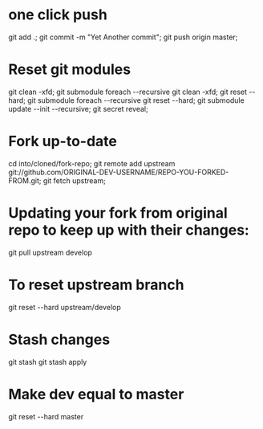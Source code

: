 # one click push
git add .;
git commit -m "Yet Another commit";
git push origin master;

# Reset git modules
git clean -xfd;
git submodule foreach --recursive git clean -xfd;
git reset --hard;
git submodule foreach --recursive git reset --hard;
git submodule update --init --recursive;
git secret reveal;

# Fork up-to-date
cd into/cloned/fork-repo;
git remote add upstream git://github.com/ORIGINAL-DEV-USERNAME/REPO-YOU-FORKED-FROM.git;
git fetch upstream;

# Updating your fork from original repo to keep up with their changes:
git pull upstream develop

# To reset upstream branch
git reset --hard upstream/develop

# Stash changes
git stash 
git stash apply

# Make dev equal to master
git reset --hard master
